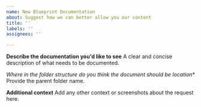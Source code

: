 ```yaml
---
name: New Blueprint Documentation
about: Suggest how we can better allow you our content
title: ''
labels: ''
assignees: ''

---
```


**Describe the documentation you'd like to see**
A clear and concise description of what needs to be documented.

*Where in the folder structure do you think the document should be location**
Provide the parent folder name.

**Additional context**
Add any other context or screenshots about the request here.
